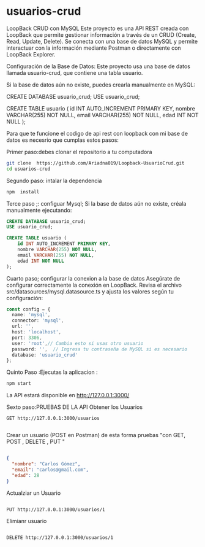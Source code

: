 # usuarios-crud

LoopBack CRUD con MySQL
Este proyecto es una API REST creada con LoopBack que permite gestionar información a través de un CRUD (Create, Read, Update, Delete). Se conecta con una base de datos MySQL y permite interactuar con la información mediante Postman o directamente con LoopBack Explorer.



Configuración de la Base de Datos:
Este proyecto usa una base de datos llamada usuario-crud, que contiene una tabla usuario.

Si la base de datos aún no existe, puedes crearla manualmente en MySQL:


CREATE DATABASE usuario_crud;
USE usuario_crud;

CREATE TABLE usuario (
    id INT AUTO_INCREMENT PRIMARY KEY,
    nombre VARCHAR(255) NOT NULL,
    email VARCHAR(255) NOT NULL,
    edad INT NOT NULL
);

Para que te funcione el codigo de api rest con loopback con mi base de datos es necesrio que cumplas estos pasos:

Primer paso:debes clonar el repositorio a tu computadora 
```sh
git clone  https://github.com/Ariadna019/Loopback-UsuarioCrud.git
cd usuarios-crud
```

Segundo paso: intalar la dependencia

```sh
npm  install
```

Terce paso ;: configuar Mysql; Si la base de datos aún no existe, créala manualmente ejecutando:

```sql
CREATE DATABASE usuario_crud;
USE usuario_crud;

CREATE TABLE usuario (
    id INT AUTO_INCREMENT PRIMARY KEY,
    nombre VARCHAR(255) NOT NULL,
    email VARCHAR(255) NOT NULL,
    edad INT NOT NULL
);

```

Cuarto paso; configurar la conexion  a la base de datos 
 Asegúrate de configurar correctamente la conexión en LoopBack. Revisa el archivo src/datasources/mysql.datasource.ts y ajusta los valores según tu configuración:
```ts
const config = {
  name: 'mysql',
  connector: 'mysql',
  url: '',
  host: 'localhost',
  port: 3306,
  user: 'root',// Cambia esto si usas otro usuario
  password: '',  // Ingresa tu contraseña de MySQL si es necesario
  database: 'usuario_crud'
};
 ```
Quinto Paso :Ejecutas  la aplicacion :
```sh
npm start
 ```
La API estará disponible en http://127.0.0.1:3000/

Sexto paso:PRUEBAS DE LA API
Obtener los Usuarios
```nginx
GET http://127.0.0.1:3000/usuarios


 ```
 Crear un usuario (POST en Postman) de esta forma  pruebas   "con GET, POST , DELETE , PUT "

```json

{
  "nombre": "Carlos Gómez",
  "email": "carlos@gmail.com",
  "edad": 28
}

```
Actualziar un Usuario
 ```

PUT http://127.0.0.1:3000/usuarios/1

```
Elimianr usuario
 ```

DELETE http://127.0.0.1:3000/usuarios/1

```





```

